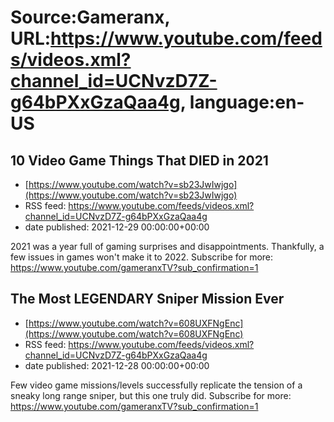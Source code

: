 # Source:Gameranx, URL:https://www.youtube.com/feeds/videos.xml?channel_id=UCNvzD7Z-g64bPXxGzaQaa4g, language:en-US

## 10 Video Game Things That DIED in 2021
 - [https://www.youtube.com/watch?v=sb23JwIwjgo](https://www.youtube.com/watch?v=sb23JwIwjgo)
 - RSS feed: https://www.youtube.com/feeds/videos.xml?channel_id=UCNvzD7Z-g64bPXxGzaQaa4g
 - date published: 2021-12-29 00:00:00+00:00

2021 was a year full of gaming surprises and disappointments. Thankfully, a few issues in games won't make it to 2022.
Subscribe for more: https://www.youtube.com/gameranxTV?sub_confirmation=1

## The Most LEGENDARY Sniper Mission Ever
 - [https://www.youtube.com/watch?v=608UXFNgEnc](https://www.youtube.com/watch?v=608UXFNgEnc)
 - RSS feed: https://www.youtube.com/feeds/videos.xml?channel_id=UCNvzD7Z-g64bPXxGzaQaa4g
 - date published: 2021-12-28 00:00:00+00:00

Few video game missions/levels successfully replicate the tension of a sneaky long range sniper, but this one truly did.
Subscribe for more: https://www.youtube.com/gameranxTV?sub_confirmation=1

